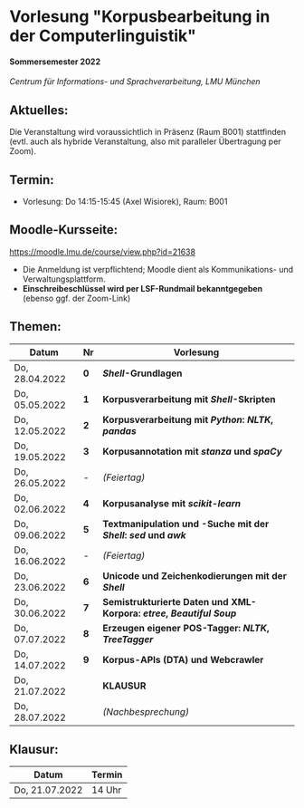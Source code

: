 # Vorlesung "Korpusbearbeitung in der Computerlinguistik"

#### Sommersemester 2022

*Centrum für Informations- und Sprachverarbeitung, LMU München*


## Aktuelles:

Die Veranstaltung wird voraussichtlich in Präsenz (Raum B001) stattfinden (evtl. auch als hybride Veranstaltung, also mit paralleler Übertragung per Zoom).


## Termin:

- Vorlesung: Do 14:15-15:45 (Axel Wisiorek), Raum: B001



## Moodle-Kursseite:

https://moodle.lmu.de/course/view.php?id=21638


- Die Anmeldung ist verpflichtend; Moodle dient als Kommunikations- und Verwaltungsplattform.
- **Einschreibeschlüssel wird per LSF-Rundmail bekanntgegeben** (ebenso ggf. der Zoom-Link)




## Themen:

| Datum  | Nr | Vorlesung | 
| ------------- | ------------- | ------------- | 
|  Do, 28.04.2022 |  **0** | ***Shell*-Grundlagen** |
|  Do, 05.05.2022 |  **1** | **Korpusverarbeitung mit *Shell*-Skripten** |
|  Do, 12.05.2022 |  **2** | **Korpusverarbeitung mit *Python*: *NLTK*, *pandas*** |
|  Do, 19.05.2022 |  **3** | **Korpusannotation mit *stanza* und *spaCy*** |
|  Do, 26.05.2022 |  - | *(Feiertag)*  |
|  Do, 02.06.2022 |  **4** | **Korpusanalyse mit *scikit-learn*** |
|  Do, 09.06.2022 |  **5** | **Textmanipulation und -Suche mit der *Shell*: *sed* und *awk*** |
|  Do, 16.06.2022 | - | *(Feiertag)*  |
|  Do, 23.06.2022 |  **6** | **Unicode und Zeichenkodierungen mit der *Shell*** |
|  Do, 30.06.2022 |  **7** | **Semistrukturierte Daten und XML-Korpora: *etree*, *Beautiful Soup*** |
|  Do, 07.07.2022 |  **8** | **Erzeugen eigener POS-Tagger: *NLTK*, *TreeTagger*** |
|  Do, 14.07.2022 |  **9** | **Korpus-APIs (DTA) und Webcrawler** |
|  Do, 21.07.2022 |   | **KLAUSUR** |
|  Do, 28.07.2022 |   | *(Nachbesprechung)* |


## Klausur:

| Datum  | Termin | 
| ------------- | ------------- | 
|  Do, 21.07.2022 |  14 Uhr   | 


